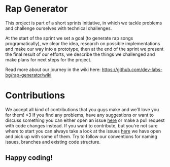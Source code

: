 # Rap Generator

This project is part of a short sprints initiative, in which we tackle problems and challenge ourselves with technical challenges.

At the start of the sprint we set a goal (to generate rap songs programatically), we clear the idea, research on possible implementations and 
make our way into a prototype, then at the end of the sprint we present the final result of our efforts, we describe the things we 
challenged and make plans for next steps for the project.

Read more about our journey in the wiki here: https://github.com/dev-labs-bg/rap-generator/wiki

# Contributions

We accept all kind of contributions that you guys make and we'll love you for them! <3
If you find any problems, have any suggestions or want to discuss something you can either open an issue [here](https://github.com/dev-labs-bg/rap-generator/issues) or make a pull request with code changes instead.
If you want to contribute, but you're not sure where to start you can always take a look at the issues [here](https://github.com/dev-labs-bg/rap-generator/issues) we have open and pick up with some of them.
Try to follow our conventions for naming issues, branches and existing code structure.

## Happy coding!
